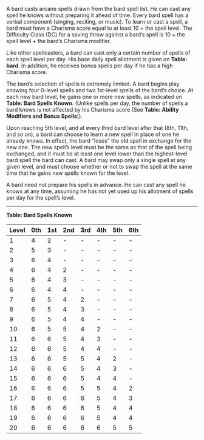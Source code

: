 A bard casts arcane spells drawn from the bard spell list. He can cast any spell he knows without preparing it ahead of time. Every bard spell has a verbal component (singing, reciting, or music). To learn or cast a spell, a bard must have a Charisma score equal to at least 10 + the spell level. The Difficulty Class (DC) for a saving throw against a bard’s spell is 10 + the spell level + the bard’s Charisma modifier.

Like other spellcasters, a bard can cast only a certain number of spells of each spell level per day. His base daily spell allotment is given on **Table: bard**. In addition, he receives bonus spells per day if he has a high Charisma score.

The bard’s selection of spells is extremely limited. A bard begins play knowing four 0-level spells and two 1st-level spells of the bard’s choice. At each new bard level, he gains one or more new spells, as indicated on **Table: Bard Spells Known**. (Unlike spells per day, the number of spells a bard knows is not affected by his Charisma score (See **Table: Ability Modifiers and Bonus Spells**)).

Upon reaching 5th level, and at every third bard level after that (8th, 11th, and so on), a bard can choose to learn a new spell in place of one he already knows. In effect, the bard “loses” the old spell in exchange for the new one. The new spell’s level must be the same as that of the spell being exchanged, and it must be at least one level lower than the highest-level bard spell the bard can cast. A bard may swap only a single spell at any given level, and must choose whether or not to swap the spell at the same time that he gains new spells known for the level.

A bard need not prepare his spells in advance. He can cast any spell he knows at any time, assuming he has not yet used up his allotment of spells per day for the spell’s level.

----

**Table: Bard Spells Known**

| Level | 0th | 1st | 2nd | 3rd | 4th | 5th | 6th |
|-------|-----|-----|-----|-----|-----|-----|-----|
|1|4|2|-|-|-|-|-|
|2|5|3|-|-|-|-|-|
|3|6|4|-|-|-|-|-|
|4|6|4|2|-|-|-|-|
|5|6|4|3|-|-|-|-|
|6|6|4|4|-|-|-|-|
|7|6|5|4|2|-|-|-|
|8|6|5|4|3|-|-|-|
|9|6|5|4|4|-|-|-|
|10|6|5|5|4|2|-|-|
|11|6|6|5|4|3|-|-|
|12|6|6|5|4|4|-|-|
|13|6|6|5|5|4|2|-|
|14|6|6|6|5|4|3|-|
|15|6|6|6|5|4|4|-|
|16|6|6|6|5|5|4|2|
|17|6|6|6|6|5|4|3|
|18|6|6|6|6|5|4|4|
|19|6|6|6|6|5|4|4|
|20|6|6|6|6|6|5|5|

